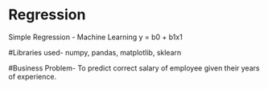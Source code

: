 # Regression
Simple Regression - Machine Learning
y = b0 + b1x1

#Libraries used-
numpy, pandas, matplotlib, sklearn

#Business Problem- To predict correct salary of employee given their years of experience.
